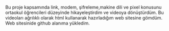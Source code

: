 Bu proje kapsamında link, modem, şifreleme,makine dili ve pixel konusunu ortaokul öğrencileri  düzeyinde hikayeleştirdim ve videoya dönüştürdüm. Bu videoları ağrılıklı olarak html kullanarak hazırladığım web sitesine gömdüm. Web sitesinide github alanıma yükledim.
